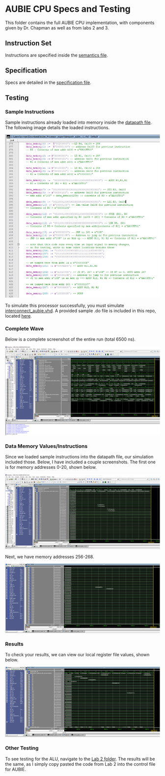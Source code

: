 # AUBIE CPU Specs and Testing
This folder contains the full AUBIE CPU implementation, with components given by Dr. Chapman as well as from labs 2 and 3.

## Instruction Set
Instructions are specified inside the [semantics file](SEMANTICS%20OF%20AUBIE%20PROCESSOR%20INSTRUCTIONS.pdf).

## Specification
Specs are detailed in the [specification file](AUBIE%20CPU%20SPECIFICATION.pdf).

## Testing
### Sample Instructions
Sample instructions already loaded into memory inside the [datapath file](datapath_aubie_v1.vhd). The following image details the loaded instructions.

![sample instructions](https://github.com/jcwynar/COMP4300/blob/main/Lab4/TestingScreenshots/DataMemoryValues.PNG)

To simulate this processor successfully, you must simulate [interconnect_aubie.vhd](interconnect_aubie.vhd).
A provided sample .do file is included in this repo, located [here](aubie.do).

### Complete Wave
Below is a complete screenshot of the entire run (total 6500 ns).

![complete wave](https://github.com/jcwynar/COMP4300/blob/main/Lab4/TestingScreenshots/CompleteWave(t0-t6500).PNG)

### Data Memory Values/Instructions
Since we loaded sample instructions into the datapath file, our simulation included those. Below, I have included a couple screenshots.
The first one is for memory addresses 0-20, shown below.

![0-20](https://github.com/jcwynar/COMP4300/blob/main/Lab4/TestingScreenshots/DataMemoryAddresses(0-20).PNG)

Next, we have memory addresses 256-268.

![256-268](https://github.com/jcwynar/COMP4300/blob/main/Lab4/TestingScreenshots/DataMemoryAddresses(256-268).PNG)

### Results
To check your results, we can view our local register file values, shown below.

![reg file values](https://github.com/jcwynar/COMP4300/blob/main/Lab4/TestingScreenshots/RegFileValues.PNG)

### Other Testing
To see testing for the ALU, navigate to the [Lab 2 folder](../Lab2). The results will be the same, as I simply copy pasted
the code from Lab 2 into the control file for AUBIE.
